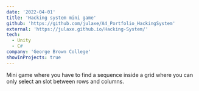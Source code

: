 ```yaml
---
date: '2022-04-01'
title: 'Hacking system mini game'
github: 'https://github.com/julaxe/A4_Portfolio_HackingSystem'
external: 'https://julaxe.github.io/Hacking-System/'
tech:
  - Unity
  - C#
company: 'George Brown College'
showInProjects: true
---
```


Mini game where you have to find a sequence inside a grid where you can
only select an slot between rows and columns.
